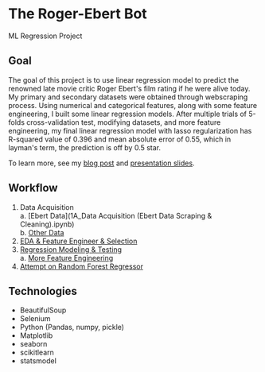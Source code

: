 # The Roger-Ebert Bot

ML Regression Project

## Goal

The goal of this project is to use linear regression model to predict the renowned late movie critic Roger Ebert's film rating if he were alive today. My primary and secondary datasets were obtained through webscraping process. Using numerical and categorical features, along with some feature engineering, I built some linear regression models. After multiple trials of 5-folds cross-validation test, modifying datasets, and more feature engineering, my final linear regression model with lasso regularization has R-squared value of 0.396 and mean absolute error of 0.55, which in layman's term, the prediction is off by 0.5 star. 

To learn more, see my [blog post](https://crystalhuang-ds.medium.com/the-roger-ebert-bot-regression-project-bae0228d6acf) and  [presentation slides](https://github.com/crystal-ctrl/regression_project/blob/c570d9cc3db996f363387e842fb59bae50172828/Regression%20Presentation.pdf). 

## Workflow
1. Data Acquisition <br />
    a. [Ebert Data](1A_Data Acquisition (Ebert Data Scraping & Cleaning).ipynb)<br />
    b. [Other Data](https://github.com/crystal-ctrl/regression_project/blob/ba6607148f5924f74489de0370b86f1fb76d835d/1B_More%20Data%20Acquisition%20and%20Cleaning.ipynb)<br />
2. [EDA & Feature Engineer & Selection](https://github.com/crystal-ctrl/regression_project/blob/ba6607148f5924f74489de0370b86f1fb76d835d/2_EDA%20&%20FE%20and%20Selection.ipynb)
3. [Regression Modeling & Testing](https://github.com/crystal-ctrl/regression_project/blob/ba6607148f5924f74489de0370b86f1fb76d835d/3_Modeling_&_Testing.ipynb)<br />
    a. [More Feature Engineering](https://github.com/crystal-ctrl/regression_project/blob/ba6607148f5924f74489de0370b86f1fb76d835d/3a_More%20FE%20and%20Selection.ipynb)<br />
4. [Attempt on Random Forest Regressor](https://github.com/crystal-ctrl/regression_project/blob/ba6607148f5924f74489de0370b86f1fb76d835d/4_Random%20Forest%20Regressor%20Attempt.ipynb)

## Technologies

- BeautifulSoup
- Selenium
- Python (Pandas, numpy, pickle)
- Matplotlib
- seaborn
- scikitlearn
- statsmodel
